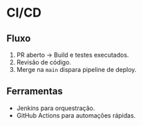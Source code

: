 # CI/CD

## Fluxo
1. PR aberto → Build e testes executados.
2. Revisão de código.
3. Merge na `main` dispara pipeline de deploy.

## Ferramentas
- Jenkins para orquestração.
- GitHub Actions para automações rápidas.
